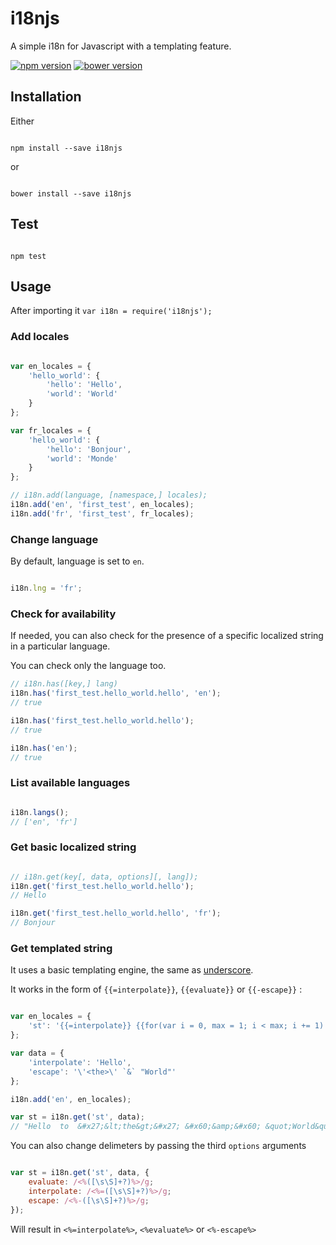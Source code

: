 # i18njs

A simple i18n for Javascript with a templating feature.

[![npm version](https://img.shields.io/npm/v/i18njs.svg?style=flat)](http://badge.fury.io/js/i18njs)
[![bower version](https://img.shields.io/bower/v/i18njs.svg?style=flat)](http://bower.io/search/?q=i18njs)

## Installation

Either

```node

npm install --save i18njs

```

or

```node

bower install --save i18njs

```

## Test

```node

npm test

```

## Usage

After importing it `var i18n = require('i18njs');`

### Add locales

```javascript

var en_locales = {
	'hello_world': {
		'hello': 'Hello',
		'world': 'World'
	}
};

var fr_locales = {
	'hello_world': {
		'hello': 'Bonjour',
		'world': 'Monde'
	}
};

// i18n.add(language, [namespace,] locales);
i18n.add('en', 'first_test', en_locales);
i18n.add('fr', 'first_test', fr_locales);

```

### Change language

By default, language is set to `en`.

```javascript

i18n.lng = 'fr';

```
### Check for availability

If needed, you can also check for the presence of a specific localized string in a particular language.

You can check only the language too.

 ```javascript
 // i18n.has([key,] lang)
 i18n.has('first_test.hello_world.hello', 'en');
 // true

 i18n.has('first_test.hello_world.hello');
 // true

 i18n.has('en');
 // true
 ```

### List available languages

```javascript

i18n.langs();
// ['en', 'fr']

```

### Get basic localized string

```javascript

// i18n.get(key[, data, options][, lang]);
i18n.get('first_test.hello_world.hello');
// Hello

i18n.get('first_test.hello_world.hello', 'fr');
// Bonjour

```

### Get templated string

It uses a basic templating engine, the same as [underscore](http://underscorejs.org/#template).

It works in the form of `{{=interpolate}}`, `{{evaluate}}` or `{{-escape}}` :

```javascript

var en_locales = {
	'st': '{{=interpolate}} {{for(var i = 0, max = 1; i < max; i += 1) {}}to{{}}} {{-escape}}'
};

var data = {
	'interpolate': 'Hello',
	'escape': '\'<the>\' `&` "World"'
};

i18n.add('en', en_locales);

var st = i18n.get('st', data);
// "Hello  to  &#x27;&lt;the&gt;&#x27; &#x60;&amp;&#x60; &quot;World&quot;"

```

You can also change delimeters by passing the third `options` arguments

```javascript

var st = i18n.get('st', data, {
	evaluate: /<%([\s\S]+?)%>/g;
    interpolate: /<%=([\s\S]+?)%>/g;
    escape: /<%-([\s\S]+?)%>/g;
});

```

Will result in `<%=interpolate%>`, `<%evaluate%>` or `<%-escape%>`

